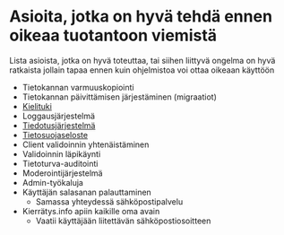 # Asioita, jotka on hyvä tehdä ennen oikeaa tuotantoon viemistä

Lista asioista, jotka on hyvä toteuttaa, tai siihen liittyvä ongelma on hyvä ratkaista jollain tapaa ennen kuin ohjelmistoa voi ottaa oikeaan käyttöön

- Tietokannan varmuuskopiointi
- Tietokannan päivittämisen järjestäminen (migraatiot)
- [Kielituki](https://github.com/ohtuprojekti-Kierratysavustin/Kierratysavustin/issues/143)
- Loggausjärjestelmä
- [Tiedotusjärjestelmä](https://github.com/ohtuprojekti-Kierratysavustin/Kierratysavustin/issues/140)
- [Tietosuojaseloste](https://github.com/ohtuprojekti-Kierratysavustin/Kierratysavustin/issues/138)
- Client validoinnin yhtenäistäminen
- Validoinnin läpikäynti
- Tietoturva-auditointi
- Moderointijärjestelmä
- Admin-työkaluja
- Käyttäjän salasanan palauttaminen
  - Samassa yhteydessä sähköpostipalvelu
- Kierrätys.info apiin kaikille oma avain
  - Vaatii käyttäjään liitettävän sähköpostiosoitteen
